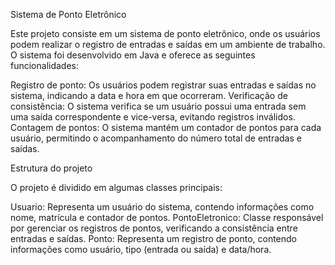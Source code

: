 Sistema de Ponto Eletrônico

Este projeto consiste em um sistema de ponto eletrônico, onde os usuários podem realizar o registro de entradas e saídas em um ambiente de trabalho. O sistema foi desenvolvido em Java e oferece as seguintes funcionalidades:

Registro de ponto: Os usuários podem registrar suas entradas e saídas no sistema, indicando a data e hora em que ocorreram.
Verificação de consistência: O sistema verifica se um usuário possui uma entrada sem uma saída correspondente e vice-versa, evitando registros inválidos.
Contagem de pontos: O sistema mantém um contador de pontos para cada usuário, permitindo o acompanhamento do número total de entradas e saídas.

Estrutura do projeto

O projeto é dividido em algumas classes principais:

Usuario: Representa um usuário do sistema, contendo informações como nome, matrícula e contador de pontos.
PontoEletronico: Classe responsável por gerenciar os registros de pontos, verificando a consistência entre entradas e saídas.
Ponto: Representa um registro de ponto, contendo informações como usuário, tipo (entrada ou saída) e data/hora.
